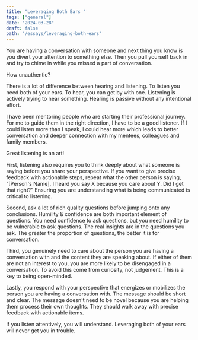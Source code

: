 ```yaml
---
title: "Leveraging Both Ears "
tags: ["general"]
date: "2024-03-28"
draft: false
path: "/essays/leveraging-both-ears"
---
```


You are having a conversation with someone and next thing you know is you divert your attention to something else. Then you pull yourself back in and try to chime in while you missed a part of conversation.

How unauthentic?

There is a lot of difference between hearing and listening. To listen you need both of your ears. To hear, you can get by with one. Listening is actively trying to hear something. Hearing is passive without any intentional effort.

I have been mentoring people who are starting their professional journey. For me to guide them in the right direction, I have to be a good listener. If I could listen more than I speak, I could hear more which leads to better conversation and deeper connection with my mentees, colleagues and family members. 

Great listening is an art!

First, listening also requires you to think deeply about what someone is saying before you share your perspective. If you want to give precise feedback with actionable steps, repeat what the other person is saying, “[Person's Name], I heard you say X because you care about Y. Did I get that right?” Ensuring you are understanding what is being communicated is critical to listening.

Second, ask a lot of rich quality questions before jumping onto any conclusions. Humility & confidence are both important element of questions. You need confidence to ask questions, but you need humility to be vulnerable to ask questions. The real insights are in the questions you ask. The greater the proportion of questions, the better it is for conversation. 

Third, you genuinely need to care about the person you are having a conversation with and the content they are speaking about. If either of them are not an interest to you, you are more likely to be disengaged in a conversation. To avoid this come from curiosity, not judgement. This is a key to being open-minded.

Lastly, you respond with your perspective that energizes or mobilizes the person you are having a conversation with. The message should be short and clear. The message doesn't need to be novel because you are helping them process their own thoughts. They should walk away with precise feedback with actionable items.

If you listen attentively, you will understand. Leveraging both of your ears will never get you in trouble. 